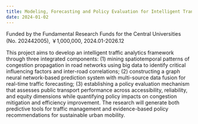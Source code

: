 ```yaml
---
title: Modeling, Forecasting and Policy Evaluation for Intelligent Transportation
date: 2024-01-02
---
```


Funded by the Fundamental Research Funds for the Central Universities (No. 202442005), ￥1,000,000, 2024.01-2026.12

<!--more-->

This project aims to develop an intelligent traffic analytics framework through three integrated components: (1) mining spatiotemporal patterns of congestion propagation in road networks using big data to identify critical influencing factors and inter-road correlations; (2) constructing a graph neural network-based prediction system with multi-source data fusion for real-time traffic forecasting; (3) establishing a policy evaluation mechanism that assesses public transport performance across accessibility, reliability, and equity dimensions while quantifying policy impacts on congestion mitigation and efficiency improvement. The research will generate both predictive tools for traffic management and evidence-based policy recommendations for sustainable urban mobility. 